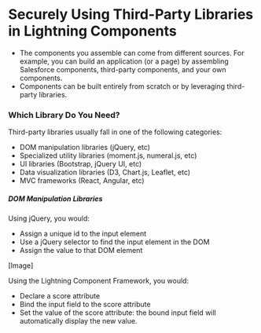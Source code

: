 # Securely Using Third-Party Libraries in Lightning Components

- The components you assemble can come from different sources. For example, you can build an application (or a page) by assembling Salesforce components, third-party components, and your own components.
- Components can be built entirely from scratch or by leveraging third-party libraries.

### Which Library Do You Need?
Third-party libraries usually fall in one of the following categories:
- DOM manipulation libraries (jQuery, etc)
- Specialized utility libraries (moment.js, numeral.js, etc)
- UI libraries (Bootstrap, jQuery UI, etc)
- Data visualization libraries (D3, Chart.js, Leaflet, etc)
- MVC frameworks (React, Angular, etc)
##### DOM Manipulation Libraries
Using jQuery, you would:
- Assign a unique id to the input element
- Use a jQuery selector to find the input element in the DOM
- Assign the value to that DOM element

[Image]

Using the Lightning Component Framework, you would:
- Declare a score attribute
- Bind the input field to the score attribute
- Set the value of the score attribute: the bound input field will automatically display the new value.


